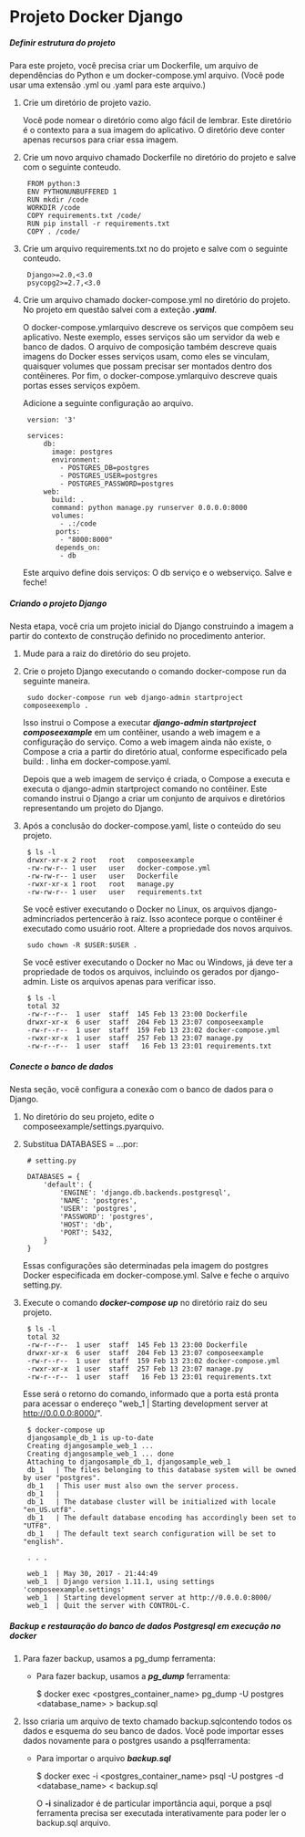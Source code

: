 # Projeto Docker Django

##### Definir estrutura do projeto

Para este projeto, você precisa criar um Dockerfile, um arquivo de dependências do Python e um docker-compose.yml arquivo. (Você pode usar uma extensão .yml ou .yaml para este arquivo.)

1. Crie um diretório de projeto vazio.

    Você pode nomear o diretório como algo fácil de lembrar. Este diretório é o contexto para a sua imagem do aplicativo. O diretório deve conter apenas recursos para criar essa imagem.

2. Crie um novo arquivo chamado Dockerfile no diretório do projeto e salve com o seguinte conteudo.

        FROM python:3
        ENV PYTHONUNBUFFERED 1
        RUN mkdir /code
        WORKDIR /code
        COPY requirements.txt /code/
        RUN pip install -r requirements.txt
        COPY . /code/
    
3. Crie um arquivo requirements.txt no do projeto e salve com o seguinte conteudo.

        Django>=2.0,<3.0
        psycopg2>=2.7,<3.0

4. Crie um arquivo chamado docker-compose.yml no diretório do projeto. No projeto em questão salvei com a exteção _**.yaml**_.

    O docker-compose.ymlarquivo descreve os serviços que compõem seu aplicativo. Neste exemplo, esses serviços são um servidor da web e banco de dados. O arquivo de composição também descreve quais imagens do Docker esses serviços usam, como eles se vinculam, quaisquer volumes que possam precisar ser montados dentro dos contêineres. Por fim, o docker-compose.ymlarquivo descreve quais portas esses serviços expõem.
    
    Adicione a seguinte configuração ao arquivo.
    
        version: '3'
    
        services:
            db:
              image: postgres
              environment:
                - POSTGRES_DB=postgres
                - POSTGRES_USER=postgres
                - POSTGRES_PASSWORD=postgres
            web:
              build: .
              command: python manage.py runserver 0.0.0.0:8000
              volumes:
                - .:/code
               ports:
                - "8000:8000"
               depends_on:
                - db
    
    Este arquivo define dois serviços: O db serviço e o webserviço. Salve e feche!
    
##### Criando o projeto Django

   Nesta etapa, você cria um projeto inicial do Django construindo a imagem a partir do contexto de construção definido no procedimento anterior.
    
1. Mude para a raiz do diretório do seu projeto.

2. Crie o projeto Django executando o comando docker-compose run da seguinte maneira.

        sudo docker-compose run web django-admin startproject composeexemplo .

    Isso instrui o Compose a executar _**django-admin startproject composeexample**_ em um contêiner, usando a web imagem e a configuração do serviço. Como a web imagem ainda não existe, o Compose a cria a partir do diretório atual, conforme especificado pela build: . linha em docker-compose.yaml.

    Depois que a web imagem de serviço é criada, o Compose a executa e executa o django-admin startproject comando no contêiner. Este comando instrui o Django a criar um conjunto de arquivos e diretórios representando um projeto do Django.

3. Após a conclusão do docker-compose.yaml, liste o conteúdo do seu projeto.

        $ ls -l
        drwxr-xr-x 2 root   root   composeexample
        -rw-rw-r-- 1 user   user   docker-compose.yml
        -rw-rw-r-- 1 user   user   Dockerfile
        -rwxr-xr-x 1 root   root   manage.py
        -rw-rw-r-- 1 user   user   requirements.txt

    Se você estiver executando o Docker no Linux, os arquivos django-admincriados pertencerão à raiz. Isso acontece porque o contêiner é executado como usuário root. Altere a propriedade dos novos arquivos.
    
        sudo chown -R $USER:$USER .
    Se você estiver executando o Docker no Mac ou Windows, já deve ter a propriedade de todos os arquivos, incluindo os gerados por django-admin. Liste os arquivos apenas para verificar isso.
    
        $ ls -l
        total 32
        -rw-r--r--  1 user  staff  145 Feb 13 23:00 Dockerfile
        drwxr-xr-x  6 user  staff  204 Feb 13 23:07 composeexample
        -rw-r--r--  1 user  staff  159 Feb 13 23:02 docker-compose.yml
        -rwxr-xr-x  1 user  staff  257 Feb 13 23:07 manage.py
        -rw-r--r--  1 user  staff   16 Feb 13 23:01 requirements.txt
        
##### Conecte o banco de dados

   Nesta seção, você configura a conexão com o banco de dados para o Django.
   
1. No diretório do seu projeto, edite o composeexample/settings.pyarquivo.

2. Substitua DATABASES = ...por:

        # setting.py
   
        DATABASES = {
            'default': {
                'ENGINE': 'django.db.backends.postgresql',
                'NAME': 'postgres',
                'USER': 'postgres',
                'PASSWORD': 'postgres',
                'HOST': 'db',
                'PORT': 5432,
            }
        }
        
    Essas configurações são determinadas pela imagem do postgres Docker especificada em docker-compose.yml. Salve e feche o arquivo setting.py.

3. Execute o comando **_docker-compose up_** no diretório raiz do seu projeto.

        $ ls -l
        total 32
        -rw-r--r--  1 user  staff  145 Feb 13 23:00 Dockerfile
        drwxr-xr-x  6 user  staff  204 Feb 13 23:07 composeexample
        -rw-r--r--  1 user  staff  159 Feb 13 23:02 docker-compose.yml
        -rwxr-xr-x  1 user  staff  257 Feb 13 23:07 manage.py
        -rw-r--r--  1 user  staff   16 Feb 13 23:01 requirements.txt

    Esse será o retorno do comando, informado que a porta está pronta para acessar o endereço "web_1  | Starting development server at http://0.0.0.0:8000/".
    
        $ docker-compose up
        djangosample_db_1 is up-to-date
        Creating djangosample_web_1 ...
        Creating djangosample_web_1 ... done
        Attaching to djangosample_db_1, djangosample_web_1
        db_1   | The files belonging to this database system will be owned by user "postgres".
        db_1   | This user must also own the server process.
        db_1   |
        db_1   | The database cluster will be initialized with locale "en_US.utf8".
        db_1   | The default database encoding has accordingly been set to "UTF8".
        db_1   | The default text search configuration will be set to "english".
        
        . . .

        web_1  | May 30, 2017 - 21:44:49
        web_1  | Django version 1.11.1, using settings 'composeexample.settings'
        web_1  | Starting development server at http://0.0.0.0:8000/
        web_1  | Quit the server with CONTROL-C.


##### Backup e restauração do banco de dados Postgresql em execução no docker

1. Para fazer backup, usamos a pg_dump ferramenta:
 
    - Para fazer backup, usamos a _**pg_dump**_ ferramenta:
    
        $ docker exec <postgres_container_name> pg_dump -U postgres <database_name> > backup.sql
   
2. Isso criaria um arquivo de texto chamado backup.sqlcontendo todos os dados e esquema do seu banco de dados. Você pode importar esses dados novamente para o postgres usando a psqlferramenta:

    - Para importar o arquivo _**backup.sql**_
    
        $ docker exec -i <postgres_container_name> psql -U postgres -d <database_name> < backup.sql
   
        O **-i** sinalizador é de particular importância aqui, porque a psql ferramenta precisa ser executada interativamente para poder ler o backup.sql arquivo.
       